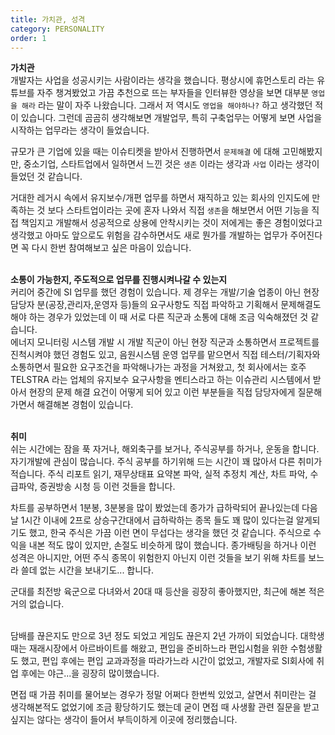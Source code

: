 ```yaml
---
title: 가치관, 성격
category: PERSONALITY
order: 1
---
```


**가치관**<br>
개발자는 사업을 성공시키는 사람이라는 생각을 했습니다. 평상시에 휴먼스토리 라는 유튜브를 자주 챙겨봤었고 가끔 추천으로 뜨는 부자들을 인터뷰한 영상을 보면 대부분 `영업을 해라` 라는 말이 자주 나왔습니다. 그래서 저 역시도 `영업을 해야하나?` 하고 생각했던 적이 있습니다. 그런데 곰곰히 생각해보면 개발업무, 특히 구축업무는 어떻게 보면 사업을 시작하는 업무라는 생각이 들었습니다. <br>

규모가 큰 기업에 있을 때는 이슈티켓을 받아서 진행하면서 `문제해결` 에 대해 고민해봤지만, 중소기업, 스타트업에서 일하면서 느낀 것은 `생존` 이라는 생각과 `사업` 이라는 생각이 들었던 것 같습니다. <br>

거대한 레거시 속에서 유지보수/개편 업무를 하면서 재직하고 있는 회사의 인지도에 만족하는 것 보다 스타트업이라는 곳에 혼자 나와서 직접 `생존`을 해보면서 어떤 기능을 직접 책임지고 개발해서 성공적으로 상용에 안착시키는 것이 저에게는 좋은 경험이었다고 생각했고 아마도 앞으로도 위험을 감수하면서도 새로 뭔가를 개발하는 업무가 주어진다면 꼭 다시 한번 참여해보고 싶은 마음이 있습니다.<br>
<br>

**소통이 가능한지, 주도적으로 업무를 진행시켜나갈 수 있는지**<br>
커리어 중간에 SI 업무를 했던 경험이 있습니다. 제 경우는 개발/기술 업종이 아닌 현장 담당자 분(공장,관리자,운영자 등)들의 요구사항도 직접 파악하고 기획해서 문제해결도 해야 하는 경우가 있었는데 이 때 서로 다른 직군과 소통에 대해 조금 익숙해졌던 것 같습니다.<br>
에너지 모니터링 시스템 개발 시 개발 직군이 아닌 현장 직군과 소통하면서 프로젝트를 진척시켜야 했던 경험도 있고, 음원시스템 운영 업무를 맡으면서 직접 테스터/기획자와 소통하면서 필요한 요구조건을 파악해나가는 과정을 거쳐왔고, 첫 회사에서는 호주 TELSTRA 라는 업체의 유지보수 요구사항을 멘티스라고 하는 이슈관리 시스템에서 받아서 현장의 문제 해결 요건이 어떻게 되어 있고 이런 부분들을 직접 담당자에게 질문해가면서 해결해본 경험이 있습니다.<BR>
<BR>


**취미**<br>
쉬는 시간에는 잠을 푹 자거나, 해외축구를 보거나, 주식공부를 하거나, 운동을 합니다. 자기개발에 관심이 많습니다. 주식 공부를 하기위해 드는 시간이 꽤 많아서 다른 취미가 적습니다. 주식 리포트 읽기, 재무상태표 요약본 파악, 실적 추정치 계산, 차트 파악, 수급파악, 증권방송 시청 등 이런 것들을 합니다.<br>

차트를 공부하면서 1분봉, 3분봉을 많이 봤었는데 종가가 급하락되어 끝나있는데 다음날 1시간 이내에 2프로 상승구간대에서 급하락하는 종목 들도 꽤 많이 있다는걸 알게되기도 했고, 한국 주식은 가끔 이런 면이 무섭다는 생각을 했던 것 같습니다. 주식으로 수익을 내본 적도 많이 있지만, 손절도 비슷하게 많이 했습니다. 종가배팅을 하거나 이런 성격은 아니지만, 어떤 주식 종목이 위험한지 아닌지 이런 것들을 보기 위해 차트를 보느라 쓸데 없는 시간을 보내기도... 합니다.<br>

군대를 최전방 육군으로 다녀와서 20대 때 등산을 굉장히 좋아했지만, 최근에 해본 적은 거의 없습니다.<br>
<br>

담배를 끊은지도 만으로 3년 정도 되었고 게임도 끊은지 2년 가까이 되었습니다. 대학생 때는 재래시장에서 아르바이트를 해왔고, 편입을 준비하느라 편입시험을 위한 수험생활도 했고, 편입 후에는 편입 교과과정을 따라가느라 시간이 없었고, 개발자로 SI회사에 취업 후에는 야근...을 굉장히 많이했습니다. <br>

면접 때 가끔 취미를 물어보는 경우가 정말 어쩌다 한번씩 있었고, 살면서 취미란는 걸 생각해본적도 없었기에 조금 황당하기도 했는데 굳이 면접 때 사생활 관련 질문을 받고 싶지는 않다는 생각이 들어서 부득이하게 이곳에 정리했습니다.<br>
<br>

